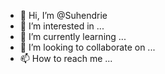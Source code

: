 - 👋 Hi, I’m @Suhendrie
- 👀 I’m interested in ...
- 🌱 I’m currently learning ...
- 💞️ I’m looking to collaborate on ...
- 📫 How to reach me ...

<!---
Suhendrie/Suhendrie is a ✨ special ✨ repository because its `README.md` (this file) appears on your GitHub profile.
You can click the Preview link to take a look at your changes.
--->
